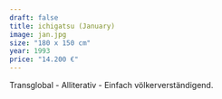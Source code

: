 ```yaml
---
draft: false
title: ichigatsu (January)
image: jan.jpg
size: "180 x 150 cm"
year: 1993
price: "14.200 €"
---
```

Transglobal - Alliterativ - Einfach völkerverständigend.
